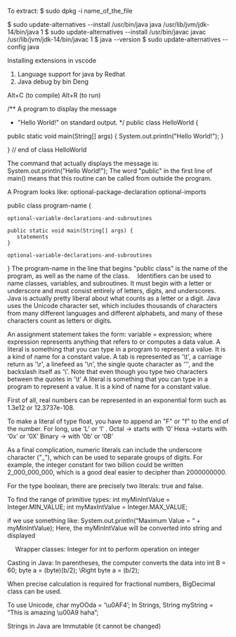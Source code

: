 To extract:
$ sudo dpkg -i name_of_the_file

$ sudo update-alternatives --install /usr/bin/java java /usr/lib/jvm/jdk-14/bin/java 1 
$ sudo update-alternatives --install /usr/bin/javac javac /usr/lib/jvm/jdk-14/bin/javac 1 
$ java --version
$ sudo update-alternatives --config java

Installing extensions in vscode
1. Language support for java by Redhat
2. Java debug by bin Deng

Alt+C (to compile)
Alt+R (to run)


/** 	A program to display the message
 *  "Hello World!" on standard output.
 */
public class HelloWorld {
 
   public static void main(String[] args) {
      System.out.println("Hello World!");
   }
      
}   // end of class HelloWorld

The command that actually displays the message is:
System.out.println("Hello World!");
The word "public" in the first line of main() means that this routine can be called from outside the program.

A Program looks like:
optional-package-declaration
optional-imports

public class program-name {

    optional-variable-declarations-and-subroutines
    
    public static void main(String[] args) {
       statements
    }
    
    optional-variable-declarations-and-subroutines

}
The program-name in the line that begins "public class" is the name of the program, as well as the name of the class. 
Identifiers can be used to name classes, variables, and subroutines. It must begin with a letter or underscore and must consist entirely of letters, digits, and underscores.
Java is actually pretty liberal about what counts as a letter or a digit. Java uses the Unicode character set, which includes thousands of characters from many different languages and different alphabets, and many of these characters count as letters or digits.

An assignment statement takes the form:
variable = expression;
where expression represents anything that refers to or computes a data value.
A literal is something that you can type in a program to represent a value. It is a kind of name for a constant value. A tab is represented as '\t', a carriage return as '\r', a linefeed as '\n', the single quote character as '\'', and the backslash itself as '\\'. Note that even though you type two characters between the quotes in '\t'
A literal is something that you can type in a program to represent a value. It is a kind of name for a constant value. 

First of all, real numbers can be represented in an exponential form such as 1.3e12 or 12.3737e-108. 

To make a literal of type float, you have to append an "F" or "f" to the end of the number.  For long, use ‘L’ or ‘l’ .
Octal 		-> starts with ‘0’
Hexa 		->starts with ‘0x’ or ‘0X’
Binary 	-> with ‘0b’ or ‘0B’

As a final complication, numeric literals can include the underscore character ("_"), which can be used to separate groups of digits. For example, the integer constant for two billion could be written 2_000_000_000, which is a good deal easier to decipher than 2000000000.
 
For the type boolean, there are precisely two literals: true and false.

To find the range of primitive types:
int myMinIntValue = Integer.MIN_VALUE;
int myMaxIntValue = Integer.MAX_VALUE;

if we use something like:
System.out.println(“Maximum Value = “ + myMinIntValue);
Here, the myMinIntValue will be converted into string and displayed

 
Wrapper classes: Integer for int to perform operation on integer

Casting in Java: In parentheses, the computer converts the data into int
B = 60;
byte a = (byte)(b/2);	\\Right	byte a = (b/2);

When precise calculation is required for fractional numbers, BigDecimal class can be used.

To use Unicode,
char myOOda = ‘\u0AF4’;
In Strings,
String myString = “This is amazing \u00A9 haha”;

Strings in Java are Immutable (it cannot be changed)

